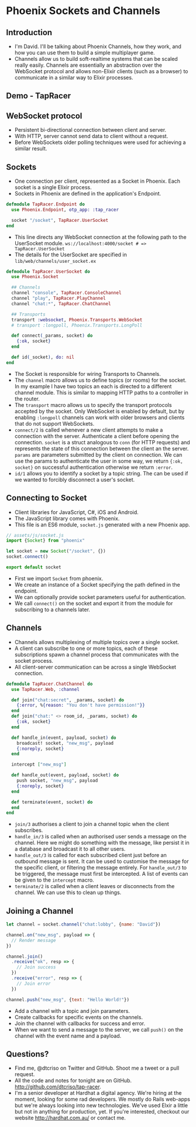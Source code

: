 # Phoenix Sockets and Channels

## Introduction
* I'm David. I'll be talking about Phoenix Channels, how they work, and how you can use them to build a simple multiplayer game.
* Channels allow us to build soft-realtime systems that can be scaled really easily. Channels are essentially an abstraction over the WebSocket protocol and allows non-Elixir clients (such as a browser) to communicate in a similar way to Elixir processes.

## Demo - TapRacer

## WebSocket protocol
* Persistent bi-directional connection between client and server.
* With HTTP, server cannot send data to client without a request.
* Before WebSockets older polling techniques were used for achieving a similar result.

## Sockets
* One connection per client, represented as a Socket in Phoenix. Each socket is a single Elixir process.
* Sockets in Phoenix are defined in the application's Endpoint.

```elixir
defmodule TapRacer.Endpoint do
  use Phoenix.Endpoint, otp_app: :tap_racer

  socket "/socket", TapRacer.UserSocket
end
```

* This line directs any WebSocket connection at the following path to the UserSocket module. `ws://localhost:4000/socket # => TapRacer.UserSocket`
* The details for the UserSocket are specified in `lib/web/channels/user_socket.ex`

```elixir
defmodule TapRacer.UserSocket do
  use Phoenix.Socket

  ## Channels
  channel "console", TapRacer.ConsoleChannel
  channel "play", TapRacer.PlayChannel
  channel "chat:*", TapRacer.ChatChannel

  ## Transports
  transport :websocket, Phoenix.Transports.WebSocket
  # transport :longpoll, Phoenix.Transports.LongPoll

  def connect(_params, socket) do
    {:ok, socket}
  end

  def id(_socket), do: nil
end
```

* The Socket is responsible for wiring Transports to Channels.
* The `channel` macro allows us to define topics (or rooms) for the socket. In my example I have two topics an each is directed to a different channel module. This is similar to mapping HTTP paths to a controller in the router.
* The `transport` macro allows us to specify the transport protocols accepted by the socket. Only WebSocket is enabled by default, but by enabling `:longpoll` channels can work with older browsers and clients that do not support WebSockets.
* `connect/2` is called whenever a new client attempts to make a connection with the server. Authenticate a client before opening the connection. `socket` is a struct analogous to `conn` (for HTTP requests) and represents the state of this connection between the client an the server. `params` are parameters submitted by the client on connection. We can use the params to authenticate the user in some way, we return `{:ok, socket}` on successful authentication otherwise we return `:error`.
* `id/1` allows you to identify a socket by a topic string. The can be used if we wanted to forcibly disconnect a user's socket.

## Connecting to Socket
* Client libraries for JavaScript, C#, iOS and Android.
* The JavaScript library comes with Phoenix.
* This file is an ES6 module, `socket.js` generated with a new Phoenix app.

```javascript
// assets/js/socket.js
import {Socket} from "phoenix"

let socket = new Socket("/socket", {})
socket.connect()

export default socket
```

* First we import `Socket` from phoenix.
* We create an instance of a Socket specifying the path defined in the endpoint.
* We can optionally provide socket parameters useful for authentication.
* We call `connect()` on the socket and export it from the module for subscribing to a channels later.

## Channels
* Channels allows multiplexing of multiple topics over a single socket.
* A client can subscribe to one or more topics, each of these subscriptions spawn a channel process that communicates with the socket process.
* All client-server communication can be across a single WebSocket connection.

```elixir
defmodule TapRacer.ChatChannel do
  use TapRacer.Web, :channel

  def join("chat:secret", _params, socket) do
    {:error, %{reason: "You don't have permission!"}}
  end
  def join("chat:" <> room_id, _params, socket) do
    {:ok, socket}
  end

  def handle_in(event, payload, socket) do
    broadcast! socket, "new_msg", payload
    {:noreply, socket}
  end

  intercept ["new_msg"]

  def handle_out(event, payload, socket) do
    push socket, "new_msg", payload
    {:noreply, socket}
  end

  def terminate(event, socket) do
  end
end
```

* `join/3` authorises a client to join a channel topic when the client subscribes.
* `handle_in/3` is called when an authorised user sends a message on the channel. Here we might do something with the message, like persist it in a database and broadcast it to all other users.
* `handle_out/3` is called for each subscribed client just before an outbound message is sent. It can be used to customise the message for the specific client, or filtering the message entirely. For `handle_out/3` to be triggered, the message must first be intercepted. A list of events can be given to the `intercept` macro.
* `terminate/2` is called when a client leaves or disconnects from the channel. We can use this to clean up things.

## Joining a Channel

```javascript
let channel = socket.channel("chat:lobby", {name: "David"})

channel.on("new_msg", payload => {
  // Render message
})

channel.join()
  .receive("ok", resp => {
    // Join success
  })
  .receive("error", resp => {
    // Join error
  })

channel.push("new_msg", {text: "Hello World!"})
```

* Add a channel with a topic and join parameters.
* Create callbacks for specific events on the channels.
* Join the channel with callbacks for success and error.
* When we want to send a message to the server, we call `push()` on the channel with the event name and a payload.

## Questions?
* Find me, @dtcriso on Twitter and GitHub. Shoot me a tweet or a pull request.
* All the code and notes for tonight are on GitHub. http://github.com/dtcriso/tap-racer.
* I'm a senior developer at Hardhat a digital agency. We're hiring at the moment, looking for some rad developers. We mostly do Rails web-apps but we're always looking into new technologies. We've used Elxir a little but not in anything for production, yet. If you're interested, checkout our website http://hardhat.com.au/ or contact me.
